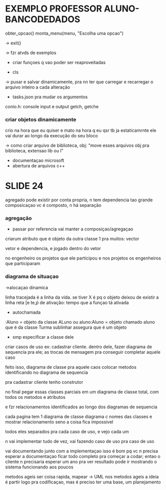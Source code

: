 # EXEMPLO PROFESSOR ALUNO-BANCODEDADOS

obter_opcao()
monta_menu(menu, "Escolha uma opcao")

-> exit()

-> fzr atvds de exemplos

- criar funçoes q vao poder ser reaproveitadas

- cls

-> puxar e salvar dinamicamente, pra nn ter que carregar e recarregar o arquivo inteiro a cada alteração

- tasks.json pra mudar os argumentos

conio.h: console input e output
getch, getche

### criar objetos dinamicamente

crio na hora que eu quiser e mato na hora q eu qsr tb
ja estaticamrnte ele vai durar ao longo da execução do seu bloco

-> como criar arquivo de biblioteca, obj: "move esses arquivos obj pra biblioteca, extensao lib ou l"

- documentaçao microsoft
- abertura de arquivos c++









# SLIDE 24 

agregado pode existir por conta propria, n tem dependencia tao grande
composicaçao vc é composto, n há separação

### agregação

- passar por referencia vai manter a composiçao/agregaçao

criarum atributo que é objeto da outra classe
1 pra muitos: vector

vetor e dependencia, e jogado dentro do vetor

no engenheiro os projetos que ele participou
e nos projetos os engenheiros que participaram

### diagrama de situaçao

->alocaçao dinamica

linha tracejada é a linha da vida. se tiver X é pq o objeto deixou de existir
a linha reta [e te,ṕ de ativação: tempo que a funçao tá ativada

- autochamada

:Aluno        = objeto da classe ALuno
ou aluno:Aluno = objeto chamado aluno que é da classe Turma
sublinhar assegura que é um objeto
- smp especificar a classe dele


criar casos de uso
ex: cadastrar cliente. dentro dele, fazer diagrama de sequencia pra ele; as trocas de mensagem pra conseguir completar aquele caso

feito isso, diagrama de classe pra aquele caos
colocar metodos identificando no diagrama de sequencia

pra cadastrar cliente tenho construtor


no final pegar essas classes parciais
em um diagrama de classe total, com todos os metodos e atributos

e fzr relacionamentos identificados ao longo dos diagramas de sequencia

cada pagina tem 1 diagrama de classe
diagrama c nomes das classes e mostrar relacionamento
seno a coisa fica impossivel

todos eles separados pra cada caso de uso, e vejo cada um

n vai implementar tudo de vez, vai fazendo caso de uso pra caso de uso

vai documentando junto com a implementaçao
isso é bom pq vc n precisa esperar a documentaçao ficar todo completo pra começar a codar; entao o cliente n precisaria esperar um ano pra ver resultado
pode ir mostrando o sistema funcionando aos poucos

metodos ageis
ser coisa rapida, mapear
-> UML
nos metodos ageis a ideia é partir logo pra codificaçao, mas é preciso ter uma base, um planejamento